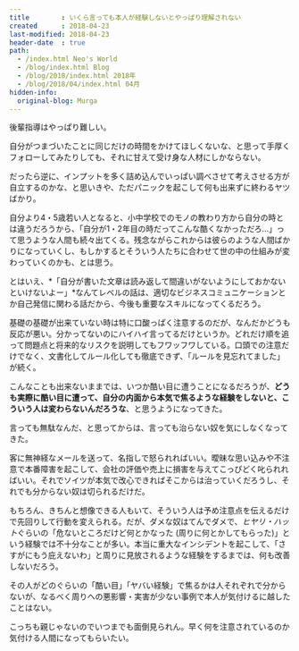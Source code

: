 ```yaml
---
title        : いくら言っても本人が経験しないとやっぱり理解されない
created      : 2018-04-23
last-modified: 2018-04-23
header-date  : true
path:
  - /index.html Neo's World
  - /blog/index.html Blog
  - /blog/2018/index.html 2018年
  - /blog/2018/04/index.html 04月
hidden-info:
  original-blog: Murga
---
```


後輩指導はやっぱり難しい。

自分がつまづいたことに同じだけの時間をかけてほしくないな、と思って手厚くフォローしてみたりしても、それに甘えて受け身な人材にしかならない。

だったら逆に、インプットを多く詰め込んでいっぱい調べさせて考えさせる方が自立するのかな、と思いきや、ただパニックを起こして何も出来ずに終わるヤツばかり。

自分より4・5歳若い人となると、小中学校でのモノの教わり方から自分の時とは違うだろうから、「自分が1・2年目の時だってこんな酷くなかっただろ…」って思うような人間も続々出てくる。残念ながらこれからは彼らのような人間ばかりになっていくし、もしかするとそういう人たちに合わせて世の中の仕組みが変わっていくのかも、とは思う。

とはいえ、*「自分が書いた文章は読み返して間違いがないようにしておかないといけないよー」*なんてレベルの話は、適切なビジネスコミュニケーションとか自己発信に関わる話だから、今後も重要なスキルになってくるだろう。

基礎の基礎が出来ていない時は特に口酸っぱく注意するのだが、なんだかどうも反応が悪い。分かってないのにハイハイ言ってるだけというか。どれだけ順を追って問題点と将来的なリスクを説明してもフワッフワしている。口頭での注意だけでなく、文書化してルール化しても徹底できず、「ルールを見忘れてました」が続く。

こんなことも出来ないままでは、いつか酷い目に遭うことになるだろうが、**どうも実際に酷い目に遭って、自分の内面から本気で焦るような経験をしないと、こういう人は変わらないんだろうな**、と思うようになってきた。

言っても無駄なんだ、と思ってからは、言っても治らない奴を気にしなくなってきた。

客に無神経なメールを送って、名指しで怒られればいい。曖昧な思い込みや不注意で本番障害を起こして、会社の評価や売上に損害を与えてこっぴどく叱られればいい。それでソイツが本気で改心できればそこからは治っていくだろうし、それでも分からない奴は切られるだけだ。

もちろん、きちんと想像できる人もいて、そういう人は予め注意点を伝えるだけで先回りして行動を変えられる。だが、ダメな奴はてんでダメで、*ヒヤリ・ハット*ぐらいの「危ないところだけど何とかなった (周りに何とかしてもらった)」という経験では不十分なことが多い。本当に重大なインシデントを起こして、「さすがにもう庇えないわ」と周りに見放されるような経験をするまでは、何も改善しないだろう。

その人がどのぐらいの「酷い目」「ヤバい経験」で焦るかは人それぞれで分からないが、なるべく周りへの悪影響・実害が少ない事例で本人が気付けるに越したことはない。

こっちも親じゃないのでいつまでも面倒見られん。早く何を注意されているのか気付ける人間になってもらいたい。

